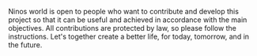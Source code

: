 Ninos world is open to people who want to contribute and develop this project so that it can be useful and achieved in accordance with the main objectives.
All contributions are protected by law, so please follow the instructions.
Let's together create a better life, for today, tomorrow, and in the future.
